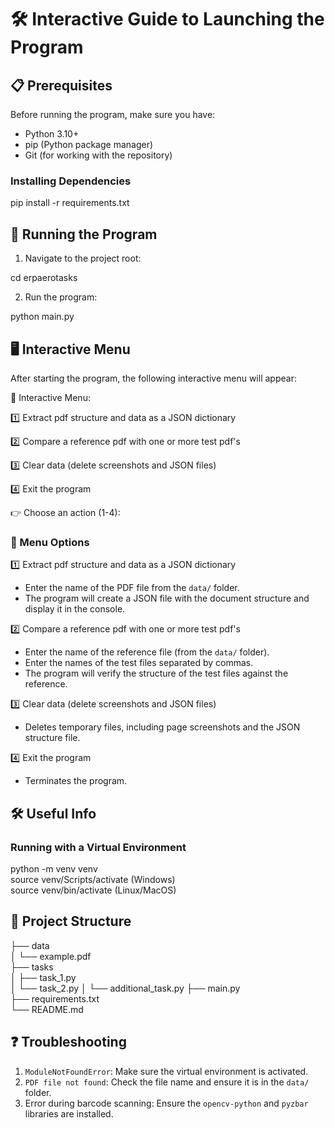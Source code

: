 # 🛠️ Interactive Guide to Launching the Program

## 📋 Prerequisites

Before running the program, make sure you have:

- Python 3.10+
- pip (Python package manager)
- Git (for working with the repository)

### Installing Dependencies

pip install -r requirements.txt

## 🚀 Running the Program

1. Navigate to the project root:

cd erpaerotasks

2. Run the program:

python main.py

## 🖥️ Interactive Menu

After starting the program, the following interactive menu will appear:

📘 Interactive Menu: 

1️⃣  Extract pdf structure and data as a JSON dictionary

2️⃣  Compare a reference pdf with one or more test pdf's 

3️⃣  Clear data (delete screenshots and JSON files)

4️⃣  Exit the program

👉 Choose an action (1-4):

### 🧩 Menu Options

1️⃣ Extract pdf structure and data as a JSON dictionary    
- Enter the name of the PDF file from the `data/` folder.  
- The program will create a JSON file with the document structure and display it in the console.  

2️⃣ Compare a reference pdf with one or more test pdf's  
- Enter the name of the reference file (from the `data/` folder).  
- Enter the names of the test files separated by commas.  
- The program will verify the structure of the test files against the reference.  

3️⃣ Clear data (delete screenshots and JSON files)
- Deletes temporary files, including page screenshots and the JSON structure file.  

4️⃣ Exit the program  
- Terminates the program.  

## 🛠️ Useful Info

### Running with a Virtual Environment

python -m venv venv  
source venv/Scripts/activate  (Windows)  
source venv/bin/activate      (Linux/MacOS)  

## 📄 Project Structure

├── data  
│   └── example.pdf  
├── tasks  
│   ├── task_1.py  
│   └── task_2.py
│   └── additional_task.py
├── main.py  
├── requirements.txt  
└── README.md  

## ❓ Troubleshooting

1. `ModuleNotFoundError`: Make sure the virtual environment is activated.  
2. `PDF file not found`: Check the file name and ensure it is in the `data/` folder.  
3. Error during barcode scanning: Ensure the `opencv-python` and `pyzbar` libraries are installed.  
